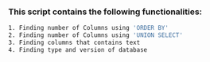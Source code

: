 ### This script contains the following functionalities:

```bash
1. Finding number of Columns using 'ORDER BY' 
2. Finding number of Columns using 'UNION SELECT' 
3. Finding columns that contains text 
4. Finding type and version of database
```


